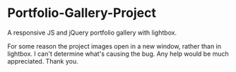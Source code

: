 # Portfolio-Gallery-Project
A responsive JS and jQuery portfolio gallery with lightbox.

For some reason the project images open in a new window, rather than in lightbox.  I can't determine what's causing the bug.
Any help would be much appreciated. Thank you.
